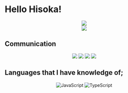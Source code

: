 # Hello Hisoka!

<div align="center">
    <img src="https://komarev.com/ghpvc/?username=esquel0&color=9833ff"/>
</div>

<div align="center">
    <a href="https://discord.com/users/475303844516200448" title="Discord Profile"><img src="https://lanyard-profile-readme.vercel.app/api/475303844516200448"></a>
</div>

## Communication

<p align="center">
   <a href="https://discord.com/users/475303844516200448" target"blank_"><img src="https://img.shields.io/badge/discord%20-111111.svg?&style=for-the-badge&logo=discord&logoColor=white"></a>
   <a href="https://open.spotify.com/user/promerttr" target"blank_"><img src="https://img.shields.io/badge/Spotify%20-111111.svg?&style=for-the-badge&logo=spotify&logoColor=white"></a>
   <a href="https://github.com/LeHisoka" target"blank_"><img src="https://img.shields.io/badge/GitHub%20-111111.svg?&style=for-the-badge&logo=github&logoColor=white"></a>
   <a href="https://discord.gg/625" target="_blank"><img src="https://shields.io/badge/My Discord Server-111111.svg?&style=for-the-badge"></a>
</p>

## Languages ​​that I have knowledge of;

<div align="center">
    <img alt="JavaScript" align="center" src="https://img.shields.io/badge/-Javascript-edb200?style=flat-square&logo=javascript&logoColor=white"/>
    <img alt="TypeScript" align="center" src="https://img.shields.io/badge/-Typescript-007acc?style=flat-square&logo=typescript&logoColor=white"/>
</div>
